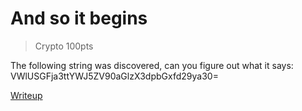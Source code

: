 # And so it begins

> Crypto 100pts

The following string was discovered, can you figure out what it says:
    VWlUSGFja3ttYWJ5ZV90aGlzX3dpbGxfd29ya30=

[Writeup](./writeup.md)
